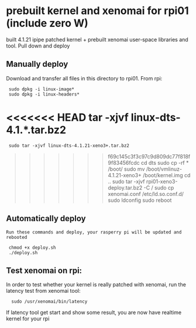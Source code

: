# prebuilt kernel and xenomai for rpi01 (include zero W)
built 4.1.21 ipipe patched kernel + prebuilt xenomai user-space libraries and tool. Pull down and deploy

Manually deploy
------------
Download and transfer all files in this directory to rpi01. From rpi:

     sudo dpkg -i linux-image*
     sudo dpkg -i linux-headers*
<<<<<<< HEAD
     tar -xjvf linux-dts-4.1.*.tar.bz2
=======
     sudo tar -xjvf linux-dts-4.1.21-xeno3+.tar.bz2
>>>>>>> f69c145c3f3c97c9d809dc77f818f9f83456fcdc
     cd dts
     sudo cp -rf * /boot/
     sudo mv /boot/vmlinuz-4.1.21-xeno3+ /boot/kernel.img
	 cd ..
     sudo tar -xjvf rpi01-xeno3-deploy.tar.bz2 -C /
     sudo cp xenomai.conf /etc/ld.so.conf.d/
     sudo ldconfig
     sudo reboot
     
Automatically deploy
------------
	Run these commands and deploy, your rasperry pi will be updated and rebooted 
	
	 chmod +x deploy.sh
	 ./deploy.sh
	
	
Test xenomai on rpi:
------------   
In order to test whether your kernel is really patched with xenomai, run the latency test from xenomai tool:

      sudo /usr/xenomai/bin/latency
If latency tool get start and show some result, you are now have realtime kernel for your rpi
